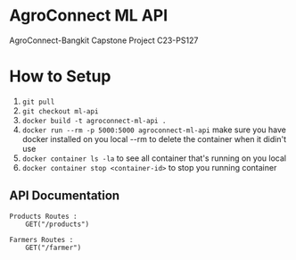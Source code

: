 # AgroConnect ML API
AgroConnect-Bangkit Capstone Project C23-PS127

# How to Setup
1. `git pull`
2. `git checkout ml-api`
3. `docker build -t agroconnect-ml-api .`
4. `docker run --rm -p 5000:5000 agroconnect-ml-api` make sure you have docker installed on you local --rm to delete the container when it didin't use 
5. `docker container ls -la` to see all container that's running on you local 
6. `docker container stop <container-id>` to stop you running container 


## API Documentation 

    Products Routes :
	    GET("/products")   

    Farmers Routes :
	    GET("/farmer")             



